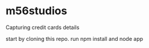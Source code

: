 # m56studios
Capturing credit cards details

start by cloning this repo.
run npm install and node app
